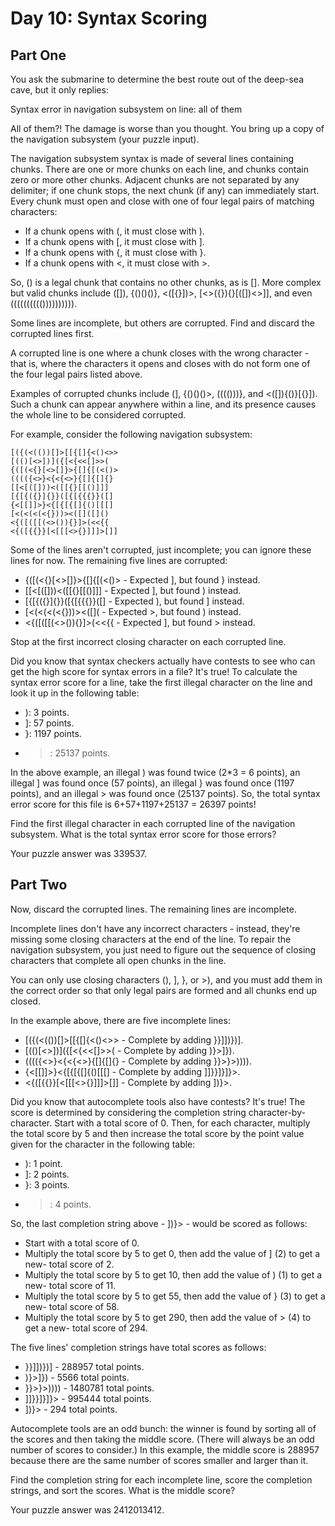# Day 10: Syntax Scoring

## Part One

You ask the submarine to determine the best route out of the deep-sea cave, but it only replies:

Syntax error in navigation subsystem on line: all of them

All of them?! The damage is worse than you thought. You bring up a copy of the navigation subsystem (your puzzle input).

The navigation subsystem syntax is made of several lines containing chunks. There are one or more chunks on each line, and chunks contain zero or more other chunks. Adjacent chunks are not separated by any delimiter; if one chunk stops, the next chunk (if any) can immediately start. Every chunk must open and close with one of four legal pairs of matching characters:

- If a chunk opens with (, it must close with ).
- If a chunk opens with [, it must close with ].
- If a chunk opens with {, it must close with }.
- If a chunk opens with <, it must close with >.

So, () is a legal chunk that contains no other chunks, as is []. More complex but valid chunks include ([]), {()()()}, <([{}])>, [<>({}){}[([])<>]], and even (((((((((()))))))))).

Some lines are incomplete, but others are corrupted. Find and discard the corrupted lines first.

A corrupted line is one where a chunk closes with the wrong character - that is, where the characters it opens and closes with do not form one of the four legal pairs listed above.

Examples of corrupted chunks include (], {()()()>, (((()))}, and <([]){()}[{}]). Such a chunk can appear anywhere within a line, and its presence causes the whole line to be considered corrupted.

For example, consider the following navigation subsystem:
```
[({(<(())[]>[[{[]{<()<>>
[(()[<>])]({[<{<<[]>>(
{([(<{}[<>[]}>{[]{[(<()>
(((({<>}<{<{<>}{[]{[]{}
[[<[([]))<([[{}[[()]]]
[{[{({}]{}}([{[{{{}}([]
{<[[]]>}<{[{[{[]{()[[[]
[<(<(<(<{}))><([]([]()
<{([([[(<>()){}]>(<<{{
<{([{{}}[<[[[<>{}]]]>[]]
```
Some of the lines aren't corrupted, just incomplete; you can ignore these lines for now. The remaining five lines are corrupted:

- {([(<{}[<>[]}>{[]{[(<()> - Expected ], but found } instead.
- [[<[([]))<([[{}[[()]]] - Expected ], but found ) instead.
- [{[{({}]{}}([{[{{{}}([] - Expected ), but found ] instead.
- [<(<(<(<{}))><([]([]() - Expected >, but found ) instead.
- <{([([[(<>()){}]>(<<{{ - Expected ], but found > instead.

Stop at the first incorrect closing character on each corrupted line.

Did you know that syntax checkers actually have contests to see who can get the high score for syntax errors in a file? It's true! To calculate the syntax error score for a line, take the first illegal character on the line and look it up in the following table:

- ): 3 points.
- ]: 57 points.
- }: 1197 points.
- >: 25137 points.

In the above example, an illegal ) was found twice (2*3 = 6 points), an illegal ] was found once (57 points), an illegal } was found once (1197 points), and an illegal > was found once (25137 points). So, the total syntax error score for this file is 6+57+1197+25137 = 26397 points!

Find the first illegal character in each corrupted line of the navigation subsystem. What is the total syntax error score for those errors?

Your puzzle answer was 339537.
## Part Two

Now, discard the corrupted lines. The remaining lines are incomplete.

Incomplete lines don't have any incorrect characters - instead, they're missing some closing characters at the end of the line. To repair the navigation subsystem, you just need to figure out the sequence of closing characters that complete all open chunks in the line.

You can only use closing characters (), ], }, or >), and you must add them in the correct order so that only legal pairs are formed and all chunks end up closed.

In the example above, there are five incomplete lines:

- [({(<(())[]>[[{[]{<()<>> - Complete by adding }}]])})].
- [(()[<>])]({[<{<<[]>>( - Complete by adding )}>]}).
- (((({<>}<{<{<>}{[]{[]{} - Complete by adding }}>}>)))).
- {<[[]]>}<{[{[{[]{()[[[] - Complete by adding ]]}}]}]}>.
- <{([{{}}[<[[[<>{}]]]>[]] - Complete by adding ])}>.

Did you know that autocomplete tools also have contests? It's true! The score is determined by considering the completion string character-by-character. Start with a total score of 0. Then, for each character, multiply the total score by 5 and then increase the total score by the point value given for the character in the following table:

- ): 1 point.
- ]: 2 points.
- }: 3 points.
- >: 4 points.

So, the last completion string above - ])}> - would be scored as follows:

- Start with a total score of 0.
- Multiply the total score by 5 to get 0, then add the value of ] (2) to get a new- total score of 2.
- Multiply the total score by 5 to get 10, then add the value of ) (1) to get a new- total score of 11.
- Multiply the total score by 5 to get 55, then add the value of } (3) to get a new- total score of 58.
- Multiply the total score by 5 to get 290, then add the value of > (4) to get a new- total score of 294.

The five lines' completion strings have total scores as follows:

- }}]])})] - 288957 total points.
- )}>]}) - 5566 total points.
- }}>}>)))) - 1480781 total points.
- ]]}}]}]}> - 995444 total points.
- ])}> - 294 total points.

Autocomplete tools are an odd bunch: the winner is found by sorting all of the scores and then taking the middle score. (There will always be an odd number of scores to consider.) In this example, the middle score is 288957 because there are the same number of scores smaller and larger than it.

Find the completion string for each incomplete line, score the completion strings, and sort the scores. What is the middle score?

Your puzzle answer was 2412013412.